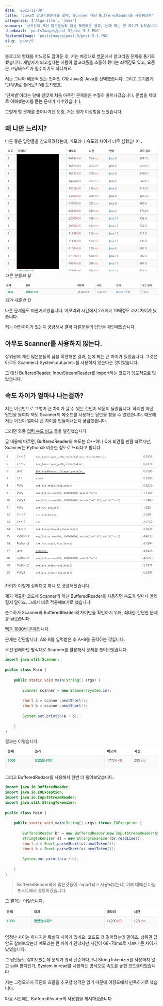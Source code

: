 ```yaml
---
date: '2021-11-08'
title: 'Java로 알고리즘문제를 풀때, Scanner 대신 BufferedReader를 사용해보자'
categories: ['Algorithm', 'Java']
summary: '상위권에 계신 많은분들의 답을 확인해본 결과, 눈에 띄는 큰 차이가 있었습니다. 그것은 아무도 Scanner나 System.out.print~를 사용하지 않는다는 것이었습니다. 그 대신 BufferedReader, InputStreamReader를 import하는 코드가 압도적으로 많았습니다.'
thumbnail: 'postsImages/post-5/post-5-1.PNG'
featuredImage: 'postsImages/post-5/post-5-1.PNG'
slug: 'post/5'
---
```


블로그의 형태를 어느정도 잡아둔 후, 저는 예정대로 [백준](https://www.acmicpc.net/)에서 알고리즘 문제를 풀기로 했습니다. 개발자가 되고싶다는 사람이 알고리즘을 소홀히 했다는 죄책감도 있고, 요즘은 코딩테스트가 필수이기도 하니까요.

저는 그나마 배운적 있는 언어인 C와 Java중 Java를 선택했습니다. 그리고 호기롭게 '단계별로 풀어보기'에 도전했죠.

'단계별'이라는 말에 걸맞게 처음 마주한 문제들은 수월히 풀어나갔습니다. 문법을 제대로 이해했는지를 묻는 문제가 다수였습니다.

그렇게 몇 문제를 풀어나가던 도중, 저는 뭔가 이상함을 느꼈습니다.

## 왜 나만 느리지?

다른 좋은 답안들을 참고하려했는데, 메모리나 속도의 차이가 너무 심했습니다.

![다른_답들](postsImages/post-5/post-5-1.PNG)
_다른 분들의 답_

![나의_답](postsImages/post-5/post-5-2.PNG)
_제가 제출한 답_

다른 문제들도 마찬가지였습니다.
메모리와 시간에서 2배에서 10배정도 까지 차이가 났습니다.

저는 어떤차이가 있는지 궁금해서 결국 다른분들의 답안을 확인해봤습니다.

## 아무도 Scanner를 사용하지 않는다.

상위권에 계신 많은분들의 답을 확인해본 결과, 눈에 띄는 큰 차이가 있었습니다. 그것은 아무도 Scanner나 System.out.print~를 사용하지 않는다는 것이었습니다.

그 대신 BufferedReader, InputStreamReader를 import하는 코드가 압도적으로 많았습니다.

## 속도 차이가 얼마나 나는걸까?

저는 이것만으로 그렇게 큰 차이가 날 수 있는 것인지 의문이 들었습니다. 하지만 어떤 답안을 들여다 봐도 Scanner의 메소드를 사용하는 답안을 찾을 수 없었습니다. 때문에 저는 이것이 얼마나 큰 차이를 만들어내는지 궁금했습니다.

그러던 와중 [입력 속도 비교](https://www.acmicpc.net/blog/view/56) 글을 발견했습니다.

글 내용에 따르면, BufferedReader의 속도는 C++이나 C에 비견될 만큼 빠르지만, Scanner는 Python과 비슷한 정도로 느리다고 합니다.

![입력_속도_비교](postsImages/post-5/post-5-3.PNG)

차이가 이렇게 심하다고 하니 또 궁금해졌습니다.

제가 제출한 코드에 Scanner가 아닌 BufferedReader를 사용하면 속도가 얼마나 빨라질지 말이죠. 그래서 바로 적용해보기로 했습니다.

순수하게 Scanner와 BufferedReader의 차이만을 확인하기 위해, 최대한 간단한 문제를 골랐습니다.

[백준 1000번 문제](https://www.acmicpc.net/problem/1000)입니다.

문제는 간단합니다. A와 B를 입력받은 후 A+B를 출력하는 것입니다.

우선 원래하던 방식대로 Scanner를 활용해서 문제를 풀어보았습니다.

```java
import java.util.Scanner;

public class Main {

	public static void main(String[] args) {

		Scanner scanner = new Scanner(System.in);

		short a = scanner.nextShort();
		short b = scanner.nextShort();

		System.out.println(a + b);

	}
}
```

결과는 이렇습니다.

![scanner결과](postsImages/post-5/post-5-4.PNG)

그리고 BufferedRedaer를 사용해서 한번 더 풀어보았습니다.

```java
import java.io.BufferedReader;
import java.io.IOException;
import java.io.InputStreamReader;
import java.util.StringTokenizer;

public class Main {

	public static void main(String[] args) throws IOException {

		BufferedReader br = new BufferedReader(new InputStreamReader(System.in));
		StringTokenizer st = new StringTokenizer(br.readLine());
		short a = Short.parseShort(st.nextToken());
		short b = Short.parseShort(st.nextToken());

		System.out.println(a + b);

	}
}
```

> BufferedReader외에 많은것들이 import되고 사용되었는데, 이에 대해선 다음 포스트에서 설명하겠습니다.

그 결과는 이렇습니다.

![bufferedReader결과](postsImages/post-5/post-5-5.PNG)

엄청난 차이는 아니지만 확실히 차이가 있네요. 코드도 더 길어졌는데 말이죠. 상위권 답안도 살펴보았는데 메모리는 큰 차이가 안났지만 시간이 68~70ms로 저보다 큰 차이가 났었습니다.

그 답안들도 살펴보았는데 문제가 워낙 단순하다보니 StringTokenizer를 사용하지 않고 split 한다던가, System.in.read를 사용하는 방식으로 속도를 높힌 코드들이었습니다.

저는 그정도까지 극단의 효율을 추구할 생각은 없기 때문에 이정도에서 만족하기로 했습니다.

다음 시간에는 BufferedReader의 사용법을 게시하겠습니다.

